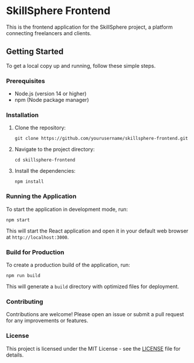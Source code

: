 # SkillSphere Frontend

This is the frontend application for the SkillSphere project, a platform connecting freelancers and clients.

## Getting Started

To get a local copy up and running, follow these simple steps.

### Prerequisites

- Node.js (version 14 or higher)
- npm (Node package manager)

### Installation

1. Clone the repository:
   ```
   git clone https://github.com/yourusername/skillsphere-frontend.git
   ```

2. Navigate to the project directory:
   ```
   cd skillsphere-frontend
   ```

3. Install the dependencies:
   ```
   npm install
   ```

### Running the Application

To start the application in development mode, run:
```
npm start
```
This will start the React application and open it in your default web browser at `http://localhost:3000`.

### Build for Production

To create a production build of the application, run:
```
npm run build
```
This will generate a `build` directory with optimized files for deployment.

### Contributing

Contributions are welcome! Please open an issue or submit a pull request for any improvements or features.

### License

This project is licensed under the MIT License - see the [LICENSE](LICENSE) file for details.